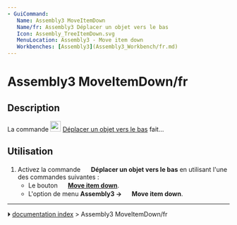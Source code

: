```yaml
---
- GuiCommand:
   Name: Assembly3 MoveItemDown
   Name/fr: Assembly3 Déplacer un objet vers le bas
   Icon: Assembly_TreeItemDown.svg‎‎
   MenuLocation: Assembly3 - Move item down
   Workbenches: [Assembly3](Assembly3_Workbench/fr.md)
---
```


# Assembly3 MoveItemDown/fr

## Description

La commande <img alt="" src=images/Assembly_TreeItemDown.svg  style="width:24px;"> [Déplacer un objet vers le bas](Assembly3_MoveItemDown/fr.md) fait\...

## Utilisation

1.  Activez la commande <img alt="" src=images/Assembly_TreeItemDown.svg  style="width:16px;"> **Déplacer un objet vers le bas** en utilisant l\'une des commandes suivantes :
    -   Le bouton **<img src="images/Assembly_TreeItemDown.svg" width=16px> [Move item down](Assembly3_MoveItemDown/fr.md)**.
    -   L\'option de menu **Assembly3 → <img src="images/Assembly_TreeItemDown.svg" width=16px> Move item down**.



---
⏵ [documentation index](../README.md) > Assembly3 MoveItemDown/fr
